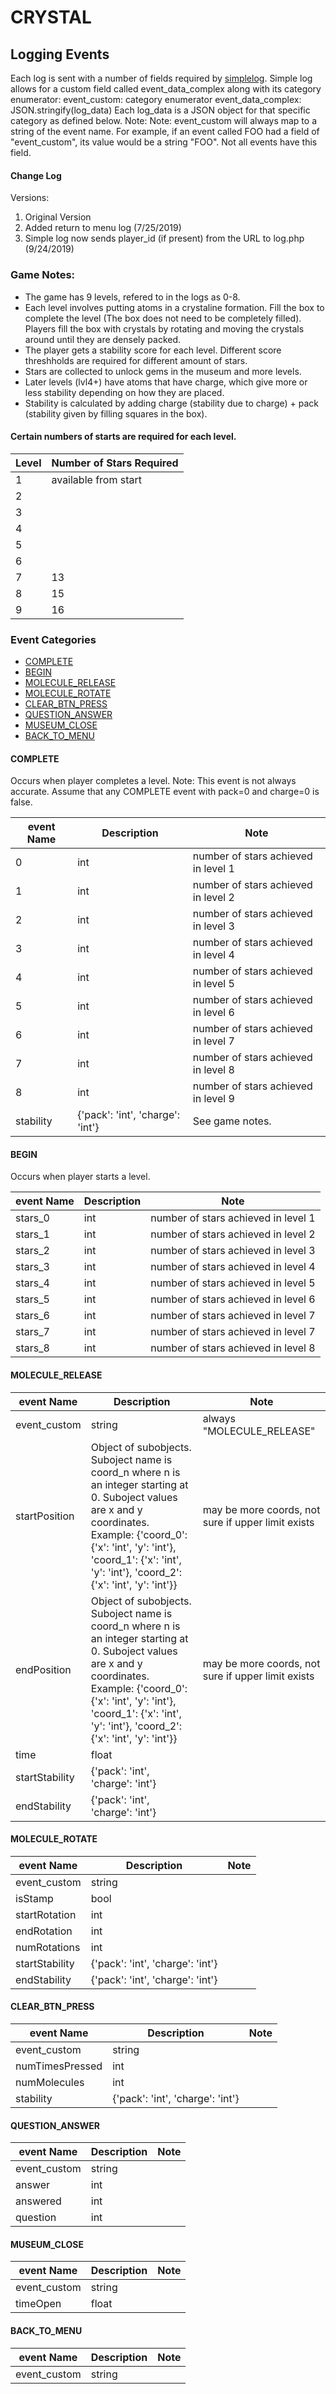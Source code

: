 # CRYSTAL
## Logging Events
Each log is sent with a number of fields required by [simplelog](https://github.com/fielddaylab/simplelog). Simple log allows for a custom field called event_data_complex along with its category enumerator:
  event_custom: category enumerator
  event_data_complex: JSON.stringify(log_data)
Each log_data is a JSON object for that specific category as defined below.
Note: Note: event_custom will always map to a string of the event name. For example, if an event called FOO had a field of "event_custom", its value would be a string "FOO". Not all events have this field.


#### Change Log
Versions:
1. Original Version
1. Added return to menu log (7/25/2019)
1. Simple log now sends player_id (if present) from the URL to log.php (9/24/2019)


### Game Notes:
- The game has 9 levels, refered to in the logs as 0-8.
- Each level involves putting atoms in a crystaline formation. Fill the box to complete the level (The box does not need to be completely filled). Players fill the box with crystals by rotating and moving the crystals around until they are densely packed.
- The player gets a stability score for each level. Different score threshholds are required for different amount of stars.
- Stars are collected to unlock gems in the museum and more levels.
- Later levels (lvl4+) have atoms that have charge, which give more or less stability depending on how they are placed.
- Stability is calculated by adding charge (stability due to charge) + pack (stability given by filling squares in the box).

#### Certain numbers of starts are required for each level.
| Level | Number of Stars Required |
| --- | --- |
|1 | available from start|
|2 | |
|3 | |
|4 | |
|5 | |
|6 | |
|7 | 13|
|8 | 15|
|9 | 16|

### Event Categories
- [COMPLETE](#COMPLETE)
- [BEGIN](#BEGIN)
- [MOLECULE_RELEASE](#MOLECULE_RELEASE)
- [MOLECULE_ROTATE](#MOLECULE_ROTATE)
- [CLEAR_BTN_PRESS](#CLEAR_BTN_PRESS)
- [QUESTION_ANSWER](#QUESTION_ANSWER)
- [MUSEUM_CLOSE](#MUSEUM_CLOSE)
- [BACK_TO_MENU](#BACK_TO_MENU)

<a name="COMPLETE"/>

#### COMPLETE
Occurs when player completes a level.
Note: This event is not always accurate. Assume that any COMPLETE event with pack=0 and charge=0 is false.

| event Name | Description | Note |
| --- | --- | --- |
|0 |int | number of stars achieved in level 1|
|1 |int | number of stars achieved in level 2|
|2 |int | number of stars achieved in level 3|
|3 |int | number of stars achieved in level 4|
|4 |int | number of stars achieved in level 5|
|5 |int | number of stars achieved in level 6|
|6 |int | number of stars achieved in level 7|
|7 |int | number of stars achieved in level 8|
|8 |int | number of stars achieved in level 9|
|stability |{'pack': 'int', 'charge': 'int'} | See game notes. |




<a name="BEGIN"/>

#### BEGIN
Occurs when player starts a level.

| event Name | Description | Note |
| --- | --- | --- |
|stars_0 |int | number of stars achieved in level 1|
|stars_1 |int | number of stars achieved in level 2|
|stars_2 |int | number of stars achieved in level 3|
|stars_3 |int | number of stars achieved in level 4|
|stars_4 |int | number of stars achieved in level 5|
|stars_5 |int | number of stars achieved in level 6|
|stars_6 |int | number of stars achieved in level 7|
|stars_7 |int | number of stars achieved in level 7|
|stars_8 |int | number of stars achieved in level 8|




<a name="MOLECULE_RELEASE"/>

#### MOLECULE_RELEASE


| event Name | Description | Note |
| --- | --- | --- |
|event_custom | string | always "MOLECULE_RELEASE" |
|startPosition |Object of subobjects. Suboject name is coord_n where n is an integer starting at 0. Suboject values are x and y coordinates. Example: {'coord_0': {'x': 'int', 'y': 'int'}, 'coord_1': {'x': 'int', 'y': 'int'}, 'coord_2': {'x': 'int', 'y': 'int'}} | may be more coords, not sure if upper limit exists |
|endPosition  |Object of subobjects. Suboject name is coord_n where n is an integer starting at 0. Suboject values are x and y coordinates. Example: {'coord_0': {'x': 'int', 'y': 'int'}, 'coord_1': {'x': 'int', 'y': 'int'}, 'coord_2': {'x': 'int', 'y': 'int'}} | may be more coords, not sure if upper limit exists |
|time |float | |
|startStability |{'pack': 'int', 'charge': 'int'} | |
|endStability |{'pack': 'int', 'charge': 'int'} | |




<a name="MOLECULE_ROTATE"/>

#### MOLECULE_ROTATE
| event Name | Description | Note |
| --- | --- | --- |
|event_custom |string | |
|isStamp |bool | |
|startRotation |int | |
|endRotation |int | |
|numRotations |int | |
|startStability |{'pack': 'int', 'charge': 'int'} | |
|endStability |{'pack': 'int', 'charge': 'int'} | |




<a name="CLEAR_BTN_PRESS"/>

#### CLEAR_BTN_PRESS
| event Name | Description | Note |
| --- | --- | --- |
|event_custom |string | |
|numTimesPressed |int | |
|numMolecules |int | |
|stability |{'pack': 'int', 'charge': 'int'} | |




<a name="QUESTION_ANSWER"/>

#### QUESTION_ANSWER
| event Name | Description | Note |
| --- | --- | --- |
|event_custom |string | |
|answer |int | |
|answered |int | |
|question |int | |




<a name="MUSEUM_CLOSE"/>

#### MUSEUM_CLOSE
| event Name | Description | Note |
| --- | --- | --- |
|event_custom |string | |
|timeOpen |float | |




<a name="BACK_TO_MENU"/>

#### BACK_TO_MENU
| event Name | Description | Note |
| --- | --- | --- |
|event_custom | string | |



